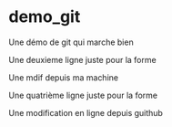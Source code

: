 # demo_git
Une démo de git qui marche bien

Une deuxieme ligne juste pour la forme

Une mdif depuis ma machine

Une quatrième ligne juste pour la forme

Une modification en ligne depuis guithub
